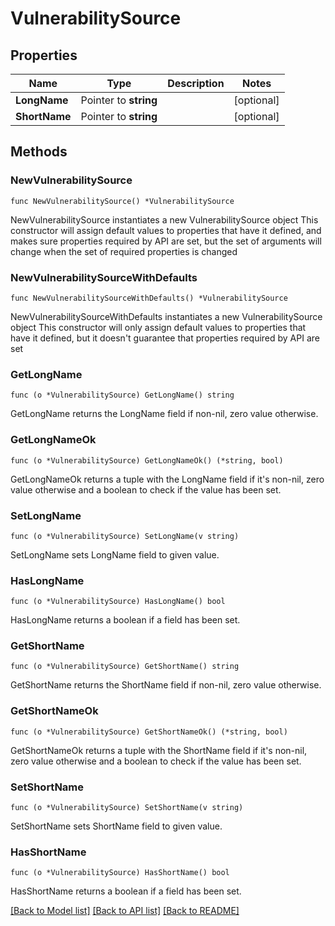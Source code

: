 # VulnerabilitySource

## Properties

Name | Type | Description | Notes
------------ | ------------- | ------------- | -------------
**LongName** | Pointer to **string** |  | [optional] 
**ShortName** | Pointer to **string** |  | [optional] 

## Methods

### NewVulnerabilitySource

`func NewVulnerabilitySource() *VulnerabilitySource`

NewVulnerabilitySource instantiates a new VulnerabilitySource object
This constructor will assign default values to properties that have it defined,
and makes sure properties required by API are set, but the set of arguments
will change when the set of required properties is changed

### NewVulnerabilitySourceWithDefaults

`func NewVulnerabilitySourceWithDefaults() *VulnerabilitySource`

NewVulnerabilitySourceWithDefaults instantiates a new VulnerabilitySource object
This constructor will only assign default values to properties that have it defined,
but it doesn't guarantee that properties required by API are set

### GetLongName

`func (o *VulnerabilitySource) GetLongName() string`

GetLongName returns the LongName field if non-nil, zero value otherwise.

### GetLongNameOk

`func (o *VulnerabilitySource) GetLongNameOk() (*string, bool)`

GetLongNameOk returns a tuple with the LongName field if it's non-nil, zero value otherwise
and a boolean to check if the value has been set.

### SetLongName

`func (o *VulnerabilitySource) SetLongName(v string)`

SetLongName sets LongName field to given value.

### HasLongName

`func (o *VulnerabilitySource) HasLongName() bool`

HasLongName returns a boolean if a field has been set.

### GetShortName

`func (o *VulnerabilitySource) GetShortName() string`

GetShortName returns the ShortName field if non-nil, zero value otherwise.

### GetShortNameOk

`func (o *VulnerabilitySource) GetShortNameOk() (*string, bool)`

GetShortNameOk returns a tuple with the ShortName field if it's non-nil, zero value otherwise
and a boolean to check if the value has been set.

### SetShortName

`func (o *VulnerabilitySource) SetShortName(v string)`

SetShortName sets ShortName field to given value.

### HasShortName

`func (o *VulnerabilitySource) HasShortName() bool`

HasShortName returns a boolean if a field has been set.


[[Back to Model list]](../README.md#documentation-for-models) [[Back to API list]](../README.md#documentation-for-api-endpoints) [[Back to README]](../README.md)


